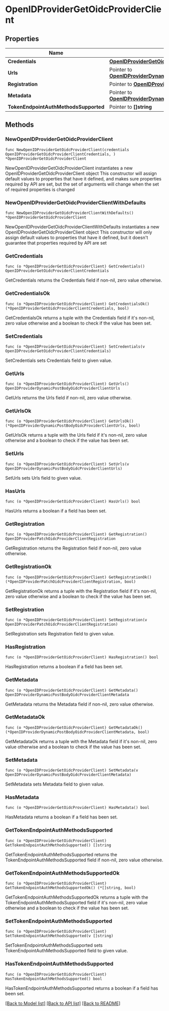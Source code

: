 # OpenIDProviderGetOidcProviderClient

## Properties

Name | Type | Description | Notes
------------ | ------------- | ------------- | -------------
**Credentials** | [**OpenIDProviderGetOidcProviderClientCredentials**](OpenIDProviderGetOidcProviderClientCredentials.md) |  | 
**Urls** | Pointer to [**OpenIDProviderDynamicPostBodyOidcProviderClientUrls**](OpenIDProviderDynamicPostBodyOidcProviderClientUrls.md) |  | [optional] 
**Registration** | Pointer to [**OpenIDProviderPatchOidcProviderClientRegistration**](OpenIDProviderPatchOidcProviderClientRegistration.md) |  | [optional] 
**Metadata** | Pointer to [**OpenIDProviderDynamicPostBodyOidcProviderClientMetadata**](OpenIDProviderDynamicPostBodyOidcProviderClientMetadata.md) |  | [optional] 
**TokenEndpointAuthMethodsSupported** | Pointer to **[]string** |  | [optional] 

## Methods

### NewOpenIDProviderGetOidcProviderClient

`func NewOpenIDProviderGetOidcProviderClient(credentials OpenIDProviderGetOidcProviderClientCredentials, ) *OpenIDProviderGetOidcProviderClient`

NewOpenIDProviderGetOidcProviderClient instantiates a new OpenIDProviderGetOidcProviderClient object
This constructor will assign default values to properties that have it defined,
and makes sure properties required by API are set, but the set of arguments
will change when the set of required properties is changed

### NewOpenIDProviderGetOidcProviderClientWithDefaults

`func NewOpenIDProviderGetOidcProviderClientWithDefaults() *OpenIDProviderGetOidcProviderClient`

NewOpenIDProviderGetOidcProviderClientWithDefaults instantiates a new OpenIDProviderGetOidcProviderClient object
This constructor will only assign default values to properties that have it defined,
but it doesn't guarantee that properties required by API are set

### GetCredentials

`func (o *OpenIDProviderGetOidcProviderClient) GetCredentials() OpenIDProviderGetOidcProviderClientCredentials`

GetCredentials returns the Credentials field if non-nil, zero value otherwise.

### GetCredentialsOk

`func (o *OpenIDProviderGetOidcProviderClient) GetCredentialsOk() (*OpenIDProviderGetOidcProviderClientCredentials, bool)`

GetCredentialsOk returns a tuple with the Credentials field if it's non-nil, zero value otherwise
and a boolean to check if the value has been set.

### SetCredentials

`func (o *OpenIDProviderGetOidcProviderClient) SetCredentials(v OpenIDProviderGetOidcProviderClientCredentials)`

SetCredentials sets Credentials field to given value.


### GetUrls

`func (o *OpenIDProviderGetOidcProviderClient) GetUrls() OpenIDProviderDynamicPostBodyOidcProviderClientUrls`

GetUrls returns the Urls field if non-nil, zero value otherwise.

### GetUrlsOk

`func (o *OpenIDProviderGetOidcProviderClient) GetUrlsOk() (*OpenIDProviderDynamicPostBodyOidcProviderClientUrls, bool)`

GetUrlsOk returns a tuple with the Urls field if it's non-nil, zero value otherwise
and a boolean to check if the value has been set.

### SetUrls

`func (o *OpenIDProviderGetOidcProviderClient) SetUrls(v OpenIDProviderDynamicPostBodyOidcProviderClientUrls)`

SetUrls sets Urls field to given value.

### HasUrls

`func (o *OpenIDProviderGetOidcProviderClient) HasUrls() bool`

HasUrls returns a boolean if a field has been set.

### GetRegistration

`func (o *OpenIDProviderGetOidcProviderClient) GetRegistration() OpenIDProviderPatchOidcProviderClientRegistration`

GetRegistration returns the Registration field if non-nil, zero value otherwise.

### GetRegistrationOk

`func (o *OpenIDProviderGetOidcProviderClient) GetRegistrationOk() (*OpenIDProviderPatchOidcProviderClientRegistration, bool)`

GetRegistrationOk returns a tuple with the Registration field if it's non-nil, zero value otherwise
and a boolean to check if the value has been set.

### SetRegistration

`func (o *OpenIDProviderGetOidcProviderClient) SetRegistration(v OpenIDProviderPatchOidcProviderClientRegistration)`

SetRegistration sets Registration field to given value.

### HasRegistration

`func (o *OpenIDProviderGetOidcProviderClient) HasRegistration() bool`

HasRegistration returns a boolean if a field has been set.

### GetMetadata

`func (o *OpenIDProviderGetOidcProviderClient) GetMetadata() OpenIDProviderDynamicPostBodyOidcProviderClientMetadata`

GetMetadata returns the Metadata field if non-nil, zero value otherwise.

### GetMetadataOk

`func (o *OpenIDProviderGetOidcProviderClient) GetMetadataOk() (*OpenIDProviderDynamicPostBodyOidcProviderClientMetadata, bool)`

GetMetadataOk returns a tuple with the Metadata field if it's non-nil, zero value otherwise
and a boolean to check if the value has been set.

### SetMetadata

`func (o *OpenIDProviderGetOidcProviderClient) SetMetadata(v OpenIDProviderDynamicPostBodyOidcProviderClientMetadata)`

SetMetadata sets Metadata field to given value.

### HasMetadata

`func (o *OpenIDProviderGetOidcProviderClient) HasMetadata() bool`

HasMetadata returns a boolean if a field has been set.

### GetTokenEndpointAuthMethodsSupported

`func (o *OpenIDProviderGetOidcProviderClient) GetTokenEndpointAuthMethodsSupported() []string`

GetTokenEndpointAuthMethodsSupported returns the TokenEndpointAuthMethodsSupported field if non-nil, zero value otherwise.

### GetTokenEndpointAuthMethodsSupportedOk

`func (o *OpenIDProviderGetOidcProviderClient) GetTokenEndpointAuthMethodsSupportedOk() (*[]string, bool)`

GetTokenEndpointAuthMethodsSupportedOk returns a tuple with the TokenEndpointAuthMethodsSupported field if it's non-nil, zero value otherwise
and a boolean to check if the value has been set.

### SetTokenEndpointAuthMethodsSupported

`func (o *OpenIDProviderGetOidcProviderClient) SetTokenEndpointAuthMethodsSupported(v []string)`

SetTokenEndpointAuthMethodsSupported sets TokenEndpointAuthMethodsSupported field to given value.

### HasTokenEndpointAuthMethodsSupported

`func (o *OpenIDProviderGetOidcProviderClient) HasTokenEndpointAuthMethodsSupported() bool`

HasTokenEndpointAuthMethodsSupported returns a boolean if a field has been set.


[[Back to Model list]](../README.md#documentation-for-models) [[Back to API list]](../README.md#documentation-for-api-endpoints) [[Back to README]](../README.md)


